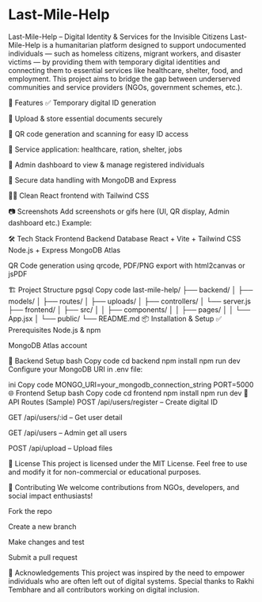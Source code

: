 # Last-Mile-Help
 Last-Mile-Help – Digital Identity & Services for the Invisible Citizens
Last-Mile-Help is a humanitarian platform designed to support undocumented individuals — such as homeless citizens, migrant workers, and disaster victims — by providing them with temporary digital identities and connecting them to essential services like healthcare, shelter, food, and employment.
This project aims to bridge the gap between underserved communities and service providers (NGOs, government schemes, etc.).

🚀 Features
✅ Temporary digital ID generation

🧾 Upload & store essential documents securely

📄 QR code generation and scanning for easy ID access

📍 Service application: healthcare, ration, shelter, jobs

👤 Admin dashboard to view & manage registered individuals

🔐 Secure data handling with MongoDB and Express

🧑‍💻 Clean React frontend with Tailwind CSS

📷 Screenshots
Add screenshots or gifs here (UI, QR display, Admin dashboard etc.)
Example:

🛠️ Tech Stack
Frontend	Backend	Database
React + Vite + Tailwind CSS	Node.js + Express	MongoDB Atlas

QR Code generation using qrcode, PDF/PNG export with html2canvas or jsPDF

🏗️ Project Structure
pgsql
Copy code
last-mile-help/
├── backend/
│   ├── models/
│   ├── routes/
│   ├── uploads/
│   ├── controllers/
│   └── server.js
├── frontend/
│   ├── src/
│   │   ├── components/
│   │   ├── pages/
│   │   └── App.jsx
│   └── public/
└── README.md
📦 Installation & Setup
✅ Prerequisites
Node.js & npm

MongoDB Atlas account

🔧 Backend Setup
bash
Copy code
cd backend
npm install
npm run dev
Configure your MongoDB URI in .env file:

ini
Copy code
MONGO_URI=your_mongodb_connection_string
PORT=5000
🌐 Frontend Setup
bash
Copy code
cd frontend
npm install
npm run dev
📡 API Routes (Sample)
POST /api/users/register – Create digital ID

GET /api/users/:id – Get user detail

GET /api/users – Admin get all users

POST /api/upload – Upload files

📄 License
This project is licensed under the MIT License.
Feel free to use and modify it for non-commercial or educational purposes.

🤝 Contributing
We welcome contributions from NGOs, developers, and social impact enthusiasts!

Fork the repo

Create a new branch

Make changes and test

Submit a pull request

🙏 Acknowledgements
This project was inspired by the need to empower individuals who are often left out of digital systems.
Special thanks to Rakhi Tembhare and all contributors working on digital inclusion.




